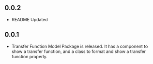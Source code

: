 ## 0.0.2

* README Updated
## 0.0.1

* Transfer Function Model Package is released. It has a component to show a transfer function, and a class to format and show a transfer function properly. 
